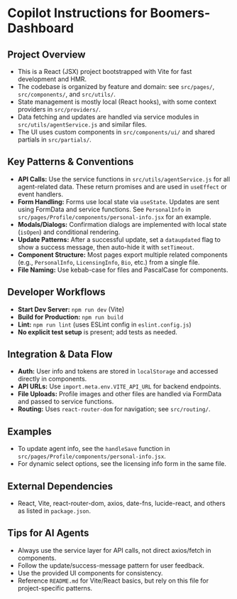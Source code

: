 # Copilot Instructions for Boomers-Dashboard

## Project Overview
- This is a React (JSX) project bootstrapped with Vite for fast development and HMR.
- The codebase is organized by feature and domain: see `src/pages/`, `src/components/`, and `src/utils/`.
- State management is mostly local (React hooks), with some context providers in `src/providers/`.
- Data fetching and updates are handled via service modules in `src/utils/agentService.js` and similar files.
- The UI uses custom components in `src/components/ui/` and shared partials in `src/partials/`.

## Key Patterns & Conventions
- **API Calls:** Use the service functions in `src/utils/agentService.js` for all agent-related data. These return promises and are used in `useEffect` or event handlers.
- **Form Handling:** Forms use local state via `useState`. Updates are sent using FormData and service functions. See `PersonalInfo` in `src/pages/Profile/components/personal-info.jsx` for an example.
- **Modals/Dialogs:** Confirmation dialogs are implemented with local state (`isOpen`) and conditional rendering.
- **Update Patterns:** After a successful update, set a `dataupdated` flag to show a success message, then auto-hide it with `setTimeout`.
- **Component Structure:** Most pages export multiple related components (e.g., `PersonalInfo`, `LicensingInfo`, `Bio`, etc.) from a single file.
- **File Naming:** Use kebab-case for files and PascalCase for components.

## Developer Workflows
- **Start Dev Server:** `npm run dev` (Vite)
- **Build for Production:** `npm run build`
- **Lint:** `npm run lint` (uses ESLint config in `eslint.config.js`)
- **No explicit test setup** is present; add tests as needed.

## Integration & Data Flow
- **Auth:** User info and tokens are stored in `localStorage` and accessed directly in components.
- **API URLs:** Use `import.meta.env.VITE_API_URL` for backend endpoints.
- **File Uploads:** Profile images and other files are handled via FormData and passed to service functions.
- **Routing:** Uses `react-router-dom` for navigation; see `src/routing/`.

## Examples
- To update agent info, see the `handleSave` function in `src/pages/Profile/components/personal-info.jsx`.
- For dynamic select options, see the licensing info form in the same file.

## External Dependencies
- React, Vite, react-router-dom, axios, date-fns, lucide-react, and others as listed in `package.json`.

## Tips for AI Agents
- Always use the service layer for API calls, not direct axios/fetch in components.
- Follow the update/success-message pattern for user feedback.
- Use the provided UI components for consistency.
- Reference `README.md` for Vite/React basics, but rely on this file for project-specific patterns.
